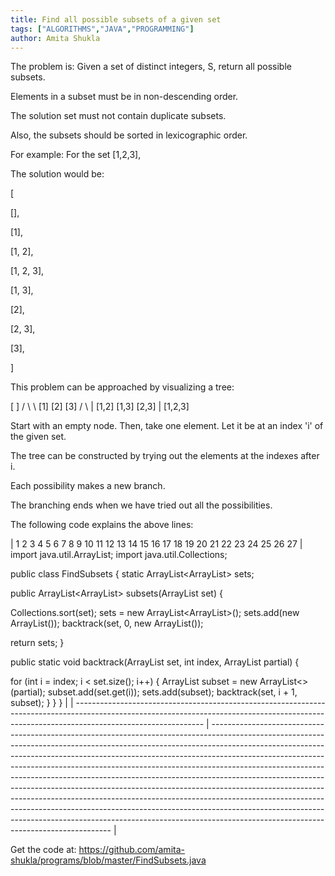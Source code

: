 ```yaml
---
title: Find all possible subsets of a given set
tags: ["ALGORITHMS","JAVA","PROGRAMMING"]
author: Amita Shukla
---
```



The problem is: Given a set of distinct integers, S, return all possible subsets.

 


Elements in a subset must be in non-descending order.

The solution set must not contain duplicate subsets.

Also, the subsets should be sorted in lexicographic order.

 


For example: For the set \[1,2,3],

The solution would be:

\[

\[],

\[1],

\[1, 2],

\[1, 2, 3],

\[1, 3],

\[2],

\[2, 3],

\[3],

]

 


This problem can be approached by visualizing a tree:

 
\[ ] 
/ \\ \\ 
\[1] \[2] \[3] 
/ \\ | 
\[1,2] \[1,3] \[2,3] 
\| 
\[1,2,3] 


Start with an empty node. Then, take one element. Let it be at an index 'i' of the given set.

The tree can be constructed by trying out the elements at the indexes after i.

Each possibility makes a new branch.

The branching ends when we have tried out all the possibilities.

 


The following code explains the above lines: 
 


<!-- HTML generated using hilite.me -->

 


| 1
 2
 3
 4
 5
 6
 7
 8
 9
 10
 11
 12
 13
 14
 15
 16
 17
 18
 19
 20
 21
 22
 23
 24
 25
 26
 27 | import java.util.ArrayList;
 import java.util.Collections;

 public class FindSubsets {
 static ArrayList<ArrayList<Integer>> sets;

 public ArrayList<ArrayList<Integer>> subsets(ArrayList<Integer> set) {

 Collections.sort(set);
 sets = new ArrayList<ArrayList<Integer>>();
 sets.add(new ArrayList<Integer>());
 backtrack(set, 0, new ArrayList<Integer>());

 return sets;
 }

 public static void backtrack(ArrayList<Integer> set, int index,
 ArrayList<Integer> partial) {

 for (int i = index; i < set.size(); i++) {
 ArrayList<Integer> subset = new ArrayList<>(partial);
 subset.add(set.get(i));
 sets.add(subset);
 backtrack(set, i + 1, subset);
 }
 }
 } |
| -------------------------------------------------------------------------------------------------------------------------------------------------------------------------------------------- | ----------------------------------------------------------------------------------------------------------------------------------------------------------------------------------------------------------------------------------------------------------------------------------------------------------------------------------------------------------------------------------------------------------------------------------------------------------------------------------------------------------------------------------------------------------------------------------------------------------------------------------------------------------------------------------------------------------------------------------------------------------------------------------- |

 
Get the code at: <https://github.com/amita-shukla/programs/blob/master/FindSubsets.java>

